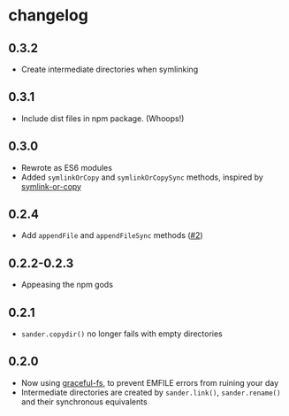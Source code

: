 # changelog

## 0.3.2

* Create intermediate directories when symlinking

## 0.3.1

* Include dist files in npm package. (Whoops!)

## 0.3.0

* Rewrote as ES6 modules
* Added `symlinkOrCopy` and `symlinkOrCopySync` methods, inspired by [symlink-or-copy](https://github.com/broccolijs/node-symlink-or-copy)

## 0.2.4

* Add `appendFile` and `appendFileSync` methods ([#2](https://github.com/Rich-Harris/sander/issues/2))

## 0.2.2-0.2.3

* Appeasing the npm gods

## 0.2.1

* `sander.copydir()` no longer fails with empty directories

## 0.2.0

* Now using [graceful-fs](https://github.com/isaacs/node-graceful-fs), to prevent EMFILE errors from ruining your day
* Intermediate directories are created by `sander.link()`, `sander.rename()` and their synchronous equivalents

